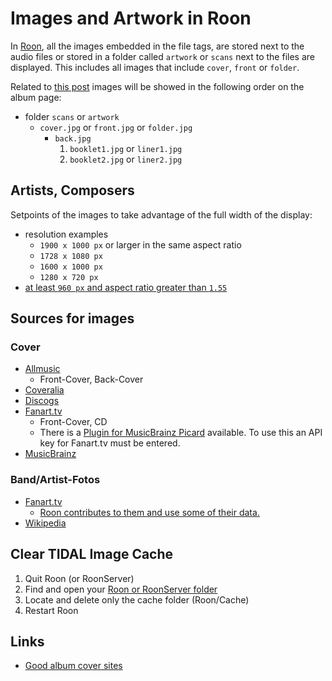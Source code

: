 # Images and Artwork in Roon

In [Roon](https://roonlabs.com/r/n6HeIaGsYUKKh60AONYs5Q), all the images embedded in the file tags, are stored next to the audio files or stored in a folder called `artwork` or `scans` next to the files are displayed. This includes all images that include `cover`, `front` or `folder`.

Related to [this post](https://community.roonlabs.com/t/has-liner-notes/55822/7) images will be showed in the following order on the album page:

* folder `scans` or `artwork`
  * `cover.jpg` or `front.jpg` or `folder.jpg`
    * `back.jpg`
      1. `booklet1.jpg` or `liner1.jpg`
      2. `booklet2.jpg` or `liner2.jpg`

## Artists, Composers

Setpoints of the images to take advantage of the full width of the display:


* resolution examples
  * `1900 x 1000 px` or larger in the same aspect ratio
  * `1728 x 1080 px`
  * `1600 x 1000 px`
  * `1280 x 720 px`
* [at least `960 px` and aspect ratio greater than `1.55`](https://community.roonlabs.com/t/artist-images-size-and-scale-and-cropping-is-unpredictable/10018/7)

## Sources for images

### Cover
  * [Allmusic](https://www.allmusic.com/)
    * Front-Cover, Back-Cover
  * [Coveralia](https://www.coveralia.com/)
  * [Discogs](https://www.discogs.com/)
  * [Fanart.tv](https://fanart.tv/)
    * Front-Cover, CD
    * There is a [Plugin for MusicBrainz Picard]() available. To use this an API key for Fanart.tv must be entered.
  * [MusicBrainz](https://musicbrainz.org/)
### Band/Artist-Fotos
  * [Fanart.tv](https://fanart.tv/)
    * [Roon contributes to them and use some of their data.](https://community.roonlabs.com/t/a-database-of-artists-pictures/83593/13)
  * [Wikipedia](https://wikipedia.org/)
  
## Clear TIDAL Image Cache

1. Quit Roon (or RoonServer)
2. Find and open your [Roon or RoonServer folder](https://kb.roonlabs.com/Database_Location)
3. Locate and delete only the cache folder (Roon/Cache)
4. Restart Roon

## Links
* [Good album cover sites](https://community.roonlabs.com/t/good-album-cover-sites/127998)

